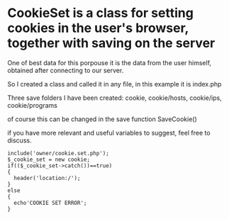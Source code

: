 # CookieSet is a class for setting cookies in the user's browser, together with saving on the server 
One of best data for this porpouse it is the data from the user himself, obtained after connecting to our server.

So I created a class and called it in any file, in this example it is index.php

Three save folders I have been created: cookie, cookie/hosts, cookie/ips, cookie/programs

of course this can be changed in the save function SaveCookie()

if you have more relevant and useful variables to suggest, feel free to discuss.

    include('owner/cookie.set.php');
    $_cookie_set = new cookie;
    if(($_cookie_set->catch())==true)
    {
      header('location:/');
    }
    else
    {
      echo'COOKIE SET ERROR';
    } 
